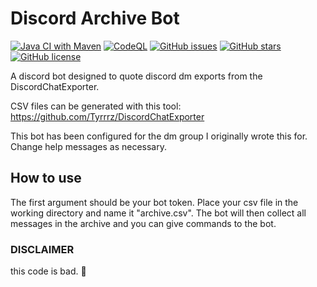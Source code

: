 # Discord Archive Bot
[![Java CI with Maven](https://github.com/KnightsWhoSayNi0/discordArchiveBot/actions/workflows/maven.yml/badge.svg)](https://github.com/KnightsWhoSayNi0/discordArchiveBot/actions/workflows/maven.yml)
[![CodeQL](https://github.com/KnightsWhoSayNi0/discordArchiveBot/actions/workflows/codeql-analysis.yml/badge.svg)](https://github.com/KnightsWhoSayNi0/discordArchiveBot/actions/workflows/codeql-analysis.yml)
[![GitHub issues](https://img.shields.io/github/issues/KnightsWhoSayNi0/discordArchiveBot?logo=github)](https://github.com/KnightsWhoSayNi0/discordArchiveBot/issues)
[![GitHub stars](https://img.shields.io/github/stars/KnightsWhoSayNi0/discordArchiveBot?logo=github)](https://github.com/KnightsWhoSayNi0/discordArchiveBot/stargazers)
[![GitHub license](https://img.shields.io/github/license/KnightsWhoSayNi0/discordArchiveBot?logo=gnu)](https://github.com/KnightsWhoSayNi0/discordArchiveBot/blob/master/LICENSE)

A discord bot designed to quote discord dm exports from the DiscordChatExporter.

CSV files can be generated with this tool: https://github.com/Tyrrrz/DiscordChatExporter

This bot has been configured for the dm group I originally wrote this for. Change help messages as necessary.

## How to use
The first argument should be your bot token. Place your csv file in the working directory and name it "archive.csv".
The bot will then collect all messages in the archive and you can give commands to the bot.

### DISCLAIMER
this code is bad. :troll:

